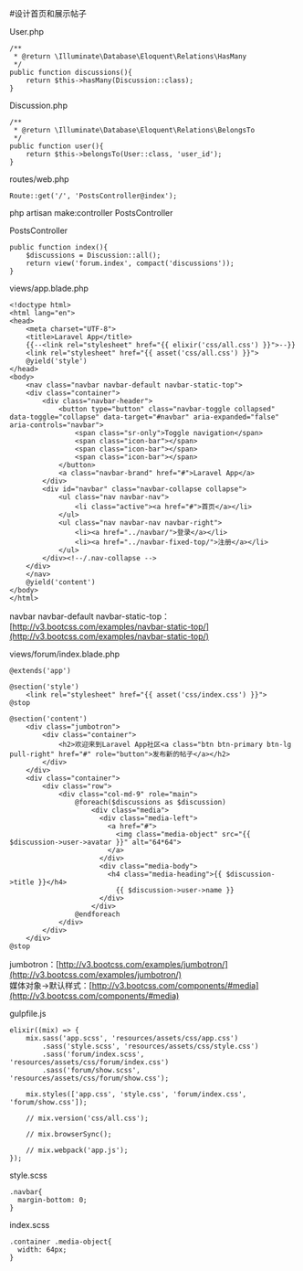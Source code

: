 #设计首页和展示帖子

User.php
```
/**
 * @return \Illuminate\Database\Eloquent\Relations\HasMany
 */
public function discussions(){
    return $this->hasMany(Discussion::class);
}
```

Discussion.php
```
/**
 * @return \Illuminate\Database\Eloquent\Relations\BelongsTo
 */
public function user(){
    return $this->belongsTo(User::class, 'user_id');
}
```

routes/web.php
```
Route::get('/', 'PostsController@index');
```

php artisan make:controller PostsController

PostsController
```
public function index(){
    $discussions = Discussion::all();
    return view('forum.index', compact('discussions'));
}
```

views/app.blade.php
```
<!doctype html>
<html lang="en">
<head>
    <meta charset="UTF-8">
    <title>Laravel App</title>
    {{--<link rel="stylesheet" href="{{ elixir('css/all.css') }}">--}}
    <link rel="stylesheet" href="{{ asset('css/all.css') }}">
    @yield('style')
</head>
<body>
    <nav class="navbar navbar-default navbar-static-top">
    <div class="container">
        <div class="navbar-header">
            <button type="button" class="navbar-toggle collapsed" data-toggle="collapse" data-target="#navbar" aria-expanded="false" aria-controls="navbar">
                <span class="sr-only">Toggle navigation</span>
                <span class="icon-bar"></span>
                <span class="icon-bar"></span>
                <span class="icon-bar"></span>
            </button>
            <a class="navbar-brand" href="#">Laravel App</a>
        </div>
        <div id="navbar" class="navbar-collapse collapse">
            <ul class="nav navbar-nav">
                <li class="active"><a href="#">首页</a></li>
            </ul>
            <ul class="nav navbar-nav navbar-right">
                <li><a href="../navbar/">登录</a></li>
                <li><a href="../navbar-fixed-top/">注册</a></li>
            </ul>
        </div><!--/.nav-collapse -->
    </div>
    </nav>
    @yield('content')
</body>
</html>
```
navbar navbar-default navbar-static-top：[http://v3.bootcss.com/examples/navbar-static-top/](http://v3.bootcss.com/examples/navbar-static-top/)  

views/forum/index.blade.php
```
@extends('app')

@section('style')
    <link rel="stylesheet" href="{{ asset('css/index.css') }}">
@stop

@section('content')
    <div class="jumbotron">
        <div class="container">
            <h2>欢迎来到Laravel App社区<a class="btn btn-primary btn-lg pull-right" href="#" role="button">发布新的帖子</a></h2>
        </div>
    </div>
    <div class="container">
        <div class="row">
            <div class="col-md-9" role="main">
                @foreach($discussions as $discussion)
                    <div class="media">
                      <div class="media-left">
                        <a href="#">
                          <img class="media-object" src="{{ $discussion->user->avatar }}" alt="64*64">
                        </a>
                      </div>
                      <div class="media-body">
                        <h4 class="media-heading">{{ $discussion->title }}</h4>
                          {{ $discussion->user->name }}
                      </div>
                    </div>
                @endforeach
            </div>
        </div>
    </div>
@stop
```
jumbotron：[http://v3.bootcss.com/examples/jumbotron/](http://v3.bootcss.com/examples/jumbotron/)  
媒体对象->默认样式：[http://v3.bootcss.com/components/#media](http://v3.bootcss.com/components/#media)  

gulpfile.js
```
elixir((mix) => {
    mix.sass('app.scss', 'resources/assets/css/app.css')
        .sass('style.scss', 'resources/assets/css/style.css')
        .sass('forum/index.scss', 'resources/assets/css/forum/index.css')
        .sass('forum/show.scss', 'resources/assets/css/forum/show.css');

    mix.styles(['app.css', 'style.css', 'forum/index.css', 'forum/show.css']);

    // mix.version('css/all.css');

    // mix.browserSync();

    // mix.webpack('app.js');
});
```

style.scss
```
.navbar{
  margin-bottom: 0;
}
```

index.scss
```
.container .media-object{
  width: 64px;
}
```